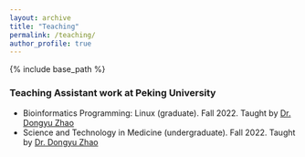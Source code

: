 ```yaml
---
layout: archive
title: "Teaching"
permalink: /teaching/
author_profile: true
---
```


{% include base_path %}

### Teaching Assistant work at Peking University
- Bioinformatics Programming: Linux (graduate). Fall 2022. Taught by [Dr. Dongyu Zhao](https://www.labxing.com/profile/7367)
- Science and Technology in Medicine (undergraduate). Fall 2022. Taught by [Dr. Dongyu Zhao](https://www.labxing.com/profile/7367)


